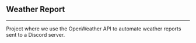 ## Weather Report

---

Project where we use the OpenWeather API to automate weather reports sent to a Discord server.

